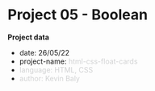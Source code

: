 # Project 05 - Boolean

**Project data**

* date: 26/05/22
* project-name: <span class="colour" style="color:rgb(209, 210, 211)">html-css-float-cards</span>
* <span class="colour" style="color:rgb(209, 210, 211)">language: HTML, CSS</span>
* <span class="colour" style="color:rgb(209, 210, 211)">author: Kevin Baly</span>